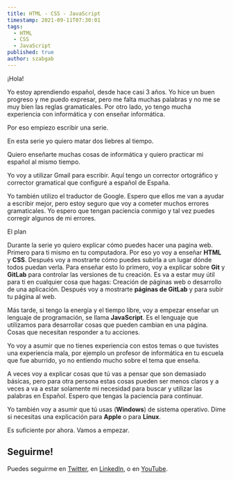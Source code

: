 ```yaml
---
title: HTML - CSS - JavaScript
timestamp: 2021-09-11T07:30:01
tags:
  - HTML
  - CSS
  - JavaScript
published: true
author: szabgab
---
```



¡Hola!

Yo estoy aprendiendo español, desde hace casi 3 años.
Yo hice un buen progreso y me puedo expresar, pero me falta muchas palabras y no me se muy bien las reglas gramaticales. Por otro lado, yo tengo mucha experiencia con informática y con enseñar informática.


Por eso empiezo escribir una serie.

En esta serie yo quiero matar dos liebres al tiempo.

Quiero enseñarte muchas cosas de informática y quiero practicar mi español al mismo tiempo.

Yo voy a utilizar Gmail para escribir. Aquí tengo un corrector ortográfico y corrector gramatical que configuré a español de España.

Yo también utilizo el traductor de Google. Espero que ellos me van a ayudar a escribir mejor, pero estoy seguro que voy a cometer muchos errores gramaticales.
Yo espero que tengan paciencia conmigo y tal vez puedes corregir algunos de mi errores.


<!-- -->

El plan

Durante la serie yo quiero explicar cómo puedes hacer una pagina web. Primero para ti mismo en tu computadora. Por eso yo voy a enseñar <b>HTML</b> y <b>CSS</b>.
Después voy a mostrarte cómo puedes subirla a un lugar dónde todos puedan verla.
Para enseñar esto lo primero, voy a explicar sobre <b>Git</b> y <b>GitLab</b> para controlar las versiones de tu creación.
Es va a estar muy útil para ti en cualquier cosa que hagas: Creación de páginas web o desarrollo de una aplicación.
Después voy a mostrarte <b>páginas de GitLab</b>  y para subir tu página al web.

Más tarde, si tengo la energía y el tiempo libre, voy a empezar enseñar un lenguaje de programación, se llama <b>JavaScript</b>.
Es el lenguaje que utilizamos para desarrollar cosas que pueden cambian en una página. Cosas que necesitan responder a tu acciones.

Yo voy a asumir que no tienes experiencia con estos temas o que tuvistes una  experiencia mala,
por ejemplo un profesor de informática en tu escuela que fue aburrido, yo no entiendo mucho sobre el tema que enseña.

A veces voy a explicar cosas que tú vas a pensar que son demasiado básicas, pero para otra persona estas cosas pueden ser
menos claros y a veces a va a estar solamente mi necesidad para buscar y utilizar las palabras en Español.
Espero que tengas la paciencia para continuar.

Yo también voy a asumir que tú usas (<b>Windows</b>) de sistema operativo. Dime si necesitas una explicación para <b>Apple</b> o para <b>Linux</b>.

Es suficiente por ahora. Vamos a empezar.

## Seguirme!

Puedes seguirme en [Twitter](https://twitter.com/Ensenyansa), en <a href="/linkedin">LinkedIn</a>, o en <a href="/youtube">YouTube</a>.

